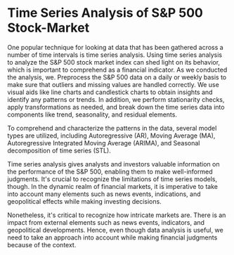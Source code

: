 # Time Series Analysis of S&P 500 Stock-Market
One popular technique for looking at data that has been gathered across a number of time intervals is time series analysis. Using time series analysis to analyze the S&P 500 stock market index can shed light on its behavior, which is important to comprehend as a financial indicator. As we conducted the analysis, we. Preprocess the S&P 500 data on a daily or weekly basis to make sure that outliers and missing values are handled correctly. We use visual aids like line charts and candlestick charts to obtain insights and identify any patterns or trends. In addition, we perform stationarity checks, apply transformations as needed, and break down the time series data into components like trend, seasonality, and residual elements.

To comprehend and characterize the patterns in the data, several model types are utilized, including Autoregressive (AR), Moving Average (MA), Autoregressive Integrated Moving Average (ARIMA), and Seasonal decomposition of time series (STL).

Time series analysis gives analysts and investors valuable information on the performance of the S&P 500, enabling them to make well-informed judgments. It's crucial to recognize the limitations of time series models, though. In the dynamic realm of financial markets, it is imperative to take into account many elements such as news events, indications, and geopolitical effects while making investing decisions.

Nonetheless, it's critical to recognize how intricate markets are. There is an impact from external elements such as news events, indicators, and geopolitical developments. Hence, even though data analysis is useful, we need to take an approach into account while making financial judgments because of the context.
